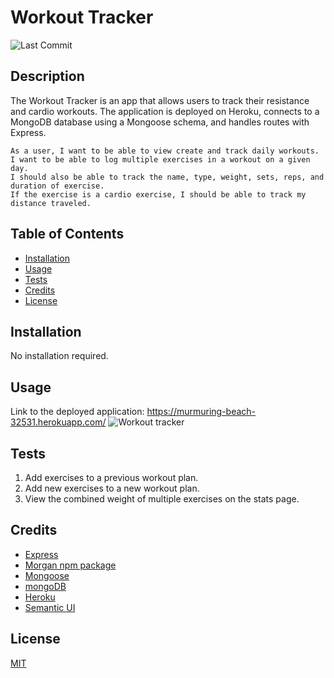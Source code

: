 # Workout Tracker
![Last Commit](https://img.shields.io/github/last-commit/macz-norton/workout-tracker)

## Description

The Workout Tracker is an app that allows users to track their resistance and cardio workouts. The application is deployed on Heroku, connects to a MongoDB database using a Mongoose schema, and handles routes with Express.

```
As a user, I want to be able to view create and track daily workouts. 
I want to be able to log multiple exercises in a workout on a given day. 
I should also be able to track the name, type, weight, sets, reps, and duration of exercise. 
If the exercise is a cardio exercise, I should be able to track my distance traveled.
```

## Table of Contents

* [Installation](#installation)
* [Usage](#usage)
* [Tests](#tests)
* [Credits](#credits)
* [License](#license)

## Installation

No installation required.

## Usage

Link to the deployed application: https://murmuring-beach-32531.herokuapp.com/
![Workout tracker](https://user-images.githubusercontent.com/71162422/108615659-30383280-73bb-11eb-9b1b-0aa40c29b7fa.png)

## Tests

1. Add exercises to a previous workout plan.
2. Add new exercises to a new workout plan.
3. View the combined weight of multiple exercises on the stats page.

## Credits

* [Express](https://expressjs.com/)
* [Morgan npm package](https://www.npmjs.com/package/morgan)
* [Mongoose](https://mongoosejs.com/)
* [mongoDB](https://www.mongodb.com/)
* [Heroku](https://www.heroku.com/)
* [Semantic UI](https://semantic-ui.com/)

## License

[MIT](https://choosealicense.com/licenses/mit/)